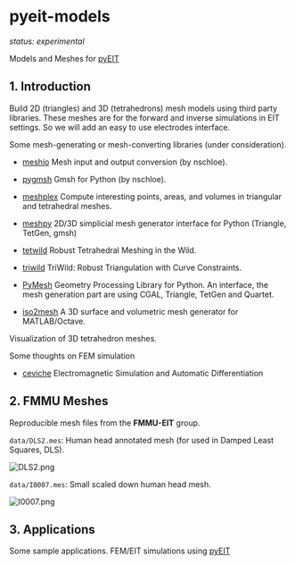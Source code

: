 # pyeit-models

*status: experimental*

Models and Meshes for [pyEIT](https://github.com/liubenyuan/pyEIT)

## 1. Introduction

Build 2D (triangles) and 3D (tetrahedrons) mesh models using third party libraries.
These meshes are for the forward and inverse simulations in EIT settings.
So we will add an easy to use electrodes interface.

Some mesh-generating or mesh-converting libraries (under consideration).
  
  - [meshio](https://github.com/nschloe/meshio) Mesh input and output conversion (by nschloe).
  - [pygmsh](https://github.com/nschloe/pygmsh) Gmsh for Python (by nschloe).
  - [meshplex](https://github.com/nschloe/meshplex) Compute interesting points, areas, and volumes in triangular and tetrahedral meshes.

  - [meshpy](https://github.com/inducer/meshpy) 2D/3D simplicial mesh generator interface for Python (Triangle, TetGen, gmsh)
  - [tetwild](https://github.com/Yixin-Hu/TetWild) Robust Tetrahedral Meshing in the Wild.
  - [triwild](https://github.com/wildmeshing/TriWild) TriWild: Robust Triangulation with Curve Constraints.
  - [PyMesh](https://github.com/PyMesh/PyMesh) Geometry Processing Library for Python. An interface, the mesh generation part are using CGAL, Triangle, TetGen and Quartet.

  - [iso2mesh](https://github.com/fangq/iso2mesh) A 3D surface and volumetric mesh generator for MATLAB/Octave.

Visualization of 3D tetrahedron meshes.

Some thoughts on FEM simulation
  
  - [ceviche](https://github.com/fancompute/ceviche) Electromagnetic Simulation and Automatic Differentiation

## 2. FMMU Meshes

Reproducible mesh files from the **FMMU-EIT** group.

`data/DLS2.mes`: Human head annotated mesh (for used in Damped Least Squares, DLS).

![DLS2.png](https://raw.githubusercontent.com/liubenyuan/eitmesh/master/doc/images/DLS2.png)

`data/I0007.mes`: Small scaled down human head mesh.

![I0007.png](https://raw.githubusercontent.com/liubenyuan/eitmesh/master/doc/images/I0007.png)


## 3. Applications

Some sample applications. FEM/EIT simulations using [pyEIT](https://github.com/liubenyuan/pyEIT)

